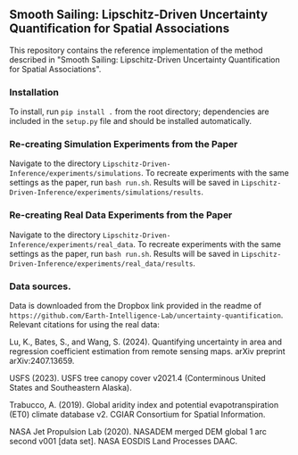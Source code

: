 ## Smooth Sailing: Lipschitz-Driven Uncertainty Quantification for Spatial Associations
This repository contains the reference implementation of the method described in "Smooth Sailing: Lipschitz-Driven Uncertainty Quantification for Spatial Associations".

### Installation
To install, run `pip install .` from the root directory; dependencies are included in the `setup.py` file and should be installed automatically. 

### Re-creating Simulation Experiments from the Paper
Navigate to the directory `Lipschitz-Driven-Inference/experiments/simulations`. To recreate experiments with the same settings as the paper, run `bash run.sh`. Results will be saved in `Lipschitz-Driven-Inference/experiments/simulations/results`.

### Re-creating Real Data Experiments from the Paper
Navigate to the directory `Lipschitz-Driven-Inference/experiments/real_data`. To recreate experiments with the same settings as the paper, run `bash run.sh`. Results will be saved in `Lipschitz-Driven-Inference/experiments/real_data/results`. 

### Data sources. 
Data is downloaded from the Dropbox link provided in the readme of `https://github.com/Earth-Intelligence-Lab/uncertainty-quantification`. Relevant citations for using the real data:

Lu, K., Bates, S., and Wang, S. (2024). Quantifying uncertainty in area and regression coefficient estimation from
remote sensing maps. arXiv preprint arXiv:2407.13659.

USFS (2023). USFS tree canopy cover v2021.4 (Conterminous United States and Southeastern Alaska).

Trabucco, A. (2019). Global aridity index and potential evapotranspiration (ET0) climate database v2. CGIAR Consortium for Spatial Information.

NASA Jet Propulsion Lab (2020). NASADEM merged DEM global 1 arc second v001 [data set]. NASA EOSDIS Land Processes DAAC.
